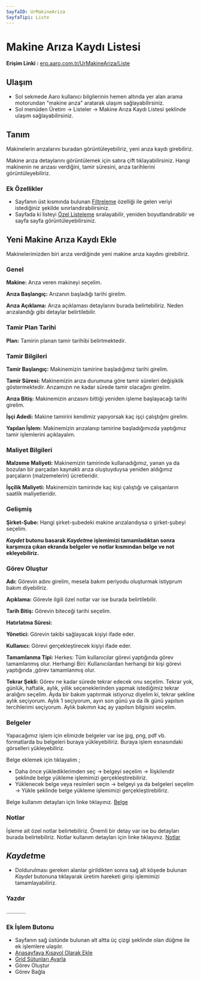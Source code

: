 ```yaml
---
SayfaID: UrMakineAriza
SayfaTipi: Liste
---
```


# Makine Arıza Kaydı Listesi

**Erişim Linki :** [erp.aaro.com.tr/UrMakineAriza/Liste](erp.aaro.com.tr/UrMakineAriza/Liste)

## Ulaşım

- Sol sekmede Aaro kullanıcı bilgilerinin hemen altında yer alan arama motorundan "makine arıza" aratarak ulaşım sağlayabilirsiniz.
- Sol menüden Üretim -> Listeler -> Makine Arıza Kaydı Listesi şeklinde ulaşım sağlayabilirsiniz.

## Tanım 

Makinelerin arızalarını buradan görüntüleyebiliriz, yeni arıza kaydı girebiliriz.

Makine arıza detaylarını görüntülemek için satıra çift tıklayabilirsiniz.
Hangi makinenin ne arızası verdiğini, tamir süresini, arıza tarihlerini görüntüleyebiliriz.

### Ek Özellikler 

- Sayfanın üst kısmında bulunan [Filtreleme](../TemelOzellikler/SayfaKisitlari.md) özelliği ile gelen veriyi istediğiniz şekilde sınırlandırabilirsiniz.
- Sayfada ki listeyi [Özel Listeleme](../TemelOzellikler/ListeNesnesi.md) sıralayabilir, yeniden boyutlandırabilir ve sayfa sayfa görüntüleyebilirsiniz.

## Yeni Makine Arıza Kaydı Ekle

Makinelerimizden biri arıza verdiğinde yeni makine arıza kaydını girebiliriz.

### Genel

**Makine:** Arıza veren makineyi seçelim.

**Arıza Başlangıç:** Arızanın başladığı tarihi girelim.

**Arıza Açıklama:** Arıza açıklaması detaylarını burada belirtebiliriz. Neden arızalandığı gibi detaylar belirtilebilir.

### Tamir Plan Tarihi

**Plan:** Tamirin planan tamir tarihibi belirtmektedir.

### Tamir Bilgileri

**Tamir Başlangıç:** Makinemizin tamirine başladığımız tarihi girelim.

**Tamir Süresi:** Makinemizin arıza durumuna göre tamir süreleri değişiklik göstermektedir. Arızamızın ne kadar sürede tamir olacağını girelim.

**Arıza Bitiş:** Makinemizin arızasını bittiği yeniden işleme başlayacağı tarihi girelim. 

**İşçi Adedi:** Makine tamirini kendimiz yapıyorsak kaç işçi çalıştığını girelim.

**Yapılan İşlem:** Makinemizin arızalanıp tamirine başladığımızda yaptığımız tamir işlemlerini açıklayalım.

### Maliyet Bilgileri

**Malzeme Maliyeti:** Makinemizin tamirinde kullanadığımız, yanan ya da bozulan bir parçadan kaynaklı arıza oluştuyduysa yeniden aldığımız parçaların (malzemelerin) ücretleridir.

**İşçilik Maliyeti:** Makinemizin tamirinde kaç kişi çalıştığı ve çalışanların saatlik maliyetleridir.

### Gelişmiş

**Şirket-Şube:** Hangi şirket-şubedeki makine arızalandıysa o şirket-şubeyi seçelim. 

***Kaydet* butonu basarak *Kaydet*me işlemimizi tamamladıktan sonra karşımıza çıkan ekranda belgeler ve notlar kısmından belge ve not ekleyebiliriz.**

### Görev Oluştur

**Adı:** Görevin adını girelim, mesela bakım periyodu oluşturmak istiyprum bakım diyebiliriz.

**Açıklama:** Görevle ilgili özel notlar var ise burada belirtilebilir.

**Tarih Bitiş:** Görevin biteceği tarihi seçelim. 

**Hatırlatma Süresi:**

**Yönetici:** Görevin takibi sağlayacak kişiyi ifade eder. 

**Kullanıcı:** Görevi gerçekleştirecek kişiyi ifade eder.

**Tamamlanma Tipi:** Herkes: Tüm kullanıcılar görevi yaptığında görev tamamlanmış olur. 
	Herhangi Biri: Kullanıcılardan herhangi bir kişi görevi yaptığında ,görev tamamlanmış olur.
	
**Tekrar Şekli:** Görev ne kadar sürede tekrar edecek onu seçelim. Tekrar yok, günlük, haftalık, aylık, yıllık seçeneklerinden yapmak istediğimiz tekrar aralığını seçelim.
	Ayda bir bakım yaptırmak istiyoruz diyelim ki, tekrar şekline aylık seçiyorum.
	Aylık 1 seçiyorum, ayın son günü ya da ilk günü yapılsın tercihlerimi seçiyorum.
	Aylık bakımın kaç ay yapılsın bilgisini seçelim.

### Belgeler

Yapacağımız işlem için elimizde belgeler var ise jpg, png, pdf vb. formatlarda bu belgeleri buraya yükleyebiliriz.
Buraya işlem esnasındaki görselleri yükleyebiliriz.

Belge eklemek için tıklayalım ;

- Daha önce yüklediklerimden seç -> belgeyi seçelim -> İlişkilendir şeklinde belge yükleme işlemimizi gerçekleştirebiliriz.
- Yüklenecek belge veya resimleri seçin -> belgeyi ya da belgeleri seçelim -> Yükle şeklinde belge yükleme işlemimizi gerçekleştirebiliriz.

Belge kullanım detayları için linke tıklayınız. [Belge](../TemelOzellikler/Belgeler.md)

### Notlar 

İşleme ait özel notlar belirtebiliriz. 
Önemli bir detay var ise bu detayları burada belirtebiliriz.
Notlar kullanım detayları için linke tıklayınız. [Notlar](../TemelOzellikler/Notlar.md)

## *Kaydet*me 

- Doldurulması gereken alanlar girildikten sonra sağ alt köşede bulunan *Kaydet* butonuna tıklayarak üretim hareketi girişi işlemimizi tamamlayabiliriz.

### Yazdır

.............


### Ek İşlem Butonu

- Sayfanın sağ üstünde bulunan alt altta üç çizgi şeklinde olan düğme ile ek işlemlere ulaşılır.
- [Anasayfaya Kısayol Olarak Ekle](../TemelOzellikler/KisaYollaraEkleme.md)
- [Grid Sütunları Ayarla](../TemelOzellikler/GridSutunAyarlari.md)
- Görev Oluştur
- Görev Bağla